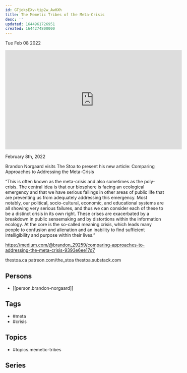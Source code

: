 ```yaml
---
id: GTjoksEXv-tip2w_AwHXh
title: The Memetic Tribes of the Meta-Crisis
desc: ''
updated: 1644961726951
created: 1644274800000
---
```





Tue Feb 08 2022

<iframe width="560" height="315" src="https://www.youtube.com/embed/vxHwkb35MkQ" title="The Memetic Tribes of the Meta-Crisis w/ Brandon Norgaard" frameborder="0" allow="accelerometer; autoplay; clipboard-write; encrypted-media; gyroscope; picture-in-picture" allowfullscreen ></iframe>

February 8th, 2022

Brandon Norgaard visits The Stoa to present his new article: Comparing Approaches to Addressing the Meta-Crisis

“This is often known as the meta-crisis and also sometimes as the poly-crisis. The central idea is that our biosphere is facing an ecological emergency and that we have serious failings in other areas of public life that are preventing us from adequately addressing this emergency. Most notably, our political, socio-cultural, economic, and educational systems are all showing very serious failures, and thus we can consider each of these to be a distinct crisis in its own right. These crises are exacerbated by a breakdown in public sensemaking and by distortions within the information ecology. At the core is the so-called meaning crisis, which leads many people to confusion and alienation and an inability to find sufficient intelligibility and purpose within their lives.”

https://medium.com/@brandon_29259/comparing-approaches-to-addressing-the-meta-crisis-9393e6ee17d7

thestoa.ca
patreon.com/the_stoa
thestoa.substack.com

## Persons

- [[person.brandon-norgaard]]

## Tags

- #meta
- #crisis

## Topics

- #topics.memetic-tribes

## Series



